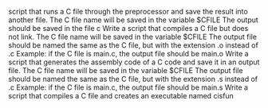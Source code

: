  script that runs a C file through the preprocessor and save the result into another file.
The C file name will be saved in the variable $CFILE The output should be saved in the file c
Write a script that compiles a C file but does not link.
The C file name will be saved in the variable $CFILE
The output file should be named the same as the C file, but with the extension .o instead of .c Example: if the C file is main.c, the output file should be main.o
Write a script that generates the assembly code of a C code and save it in an output file.
The C file name will be saved in the variable $CFILE
The output file should be named the same as the C file, but with the extension .s instead of .c  Example: if the C file is main.c, the output file should be main.s
Write a script that compiles a C file and creates an executable named cisfun
